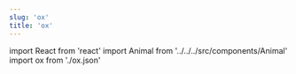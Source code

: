 ```yaml
---
slug: 'ox'
title: 'ox'
---
```

    
import React from 'react'
import Animal from '../../../src/components/Animal'
import ox from './ox.json'
    
<Animal data={ox} />
